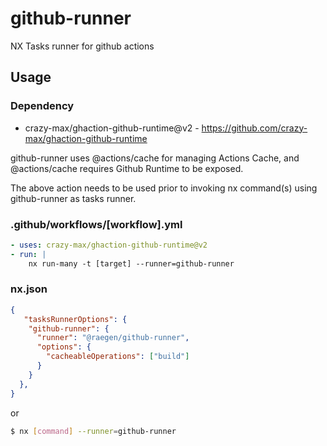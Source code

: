 # github-runner
NX Tasks runner for github actions

## Usage

### Dependency
- crazy-max/ghaction-github-runtime@v2 - https://github.com/crazy-max/ghaction-github-runtime

github-runner uses @actions/cache for managing Actions Cache, and @actions/cache requires Github Runtime to be exposed.

The above action needs to be used prior to invoking nx command(s) using github-runner as tasks runner.

### .github/workflows/[workflow].yml
```yaml
- uses: crazy-max/ghaction-github-runtime@v2
- run: |
    nx run-many -t [target] --runner=github-runner
```
### nx.json
```json
{
   "tasksRunnerOptions": {
    "github-runner": {
      "runner": "@raegen/github-runner",
      "options": {
        "cacheableOperations": ["build"]
      }
    }
  },
}
```
or
```bash
$ nx [command] --runner=github-runner
```
